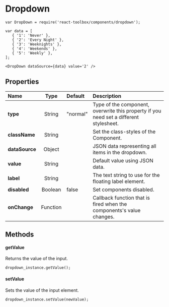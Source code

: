 # Dropdown


```
var DropDown = require('react-toolbox/components/dropdown');

var data = [
   { '1': 'Never' },
   { '2': 'Every Night' },
   { '3': 'Weeknights' },
   { '4': 'Weekends' },
   { '5': 'Weekly' },
];

<DropDown dataSource={data} value='2' />
```

## Properties

| Name              | Type          | Default         | Description |
|:-                 |:-:            | :-              |:-|
| **type**          | String        | "normal"        | Type of the component, overwrite this property if you need set a different stylesheet.
| **className**     | String        |                 | Set the class-styles of the Component.
| **dataSource**    | Object        |                 | JSON data representing all items in the dropdown.
| **value**         | String        |                 | Default value using JSON data.
| **label**         | String        |                 | The text string to use for the floating label element.
| **disabled**      | Boolean       | false           | Set components disabled.
| **onChange**      | Function      |                 | Callback function that is fired when the components's value changes.

## Methods

#### getValue
Returns the value of the input.

```
dropdown_instance.getValue();
```

#### setValue
Sets the value of the input element.

```
dropdown_instance.setValue(newValue);
```
